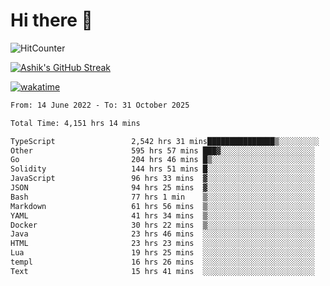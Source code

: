 # Hi there 👋

![HitCounter](https://hits.seeyoufarm.com/api/count/incr/badge.svg?url=https%3A%2F%2Fgithub.com%2Fashrhmn1212%2Fhit-counter)

<!-- ![Contribution Graph](https://github-readme-activity-graph.cyclic.app/graph?username=ashrhmn) -->


<!-- [![Top Langs](https://github-readme-stats.vercel.app/api/top-langs/?username=ashrhmn&layout=compact&theme=synthwave&langs_count=10&card_width=445)](https://github.com/anuraghazra/github-readme-stats) -->

[![Ashik's GitHub Streak](https://github-readme-streak-stats.herokuapp.com/?user=ashrhmn&theme=blood&fire=DD7F1C&background=151515&dates=9f9f9f&border=DD2727)](https://git.io/streak-stats)

<!-- ![Ashik's GitHub stats](https://github-readme-stats.vercel.app/api/?username=ashrhmn&show_icons=true&title_color=fff&icon_color=79ff97&text_color=9f9f9f&bg_color=151515) -->

[![wakatime](https://wakatime.com/badge/user/3df86613-ba63-4631-8e65-0ff18e7becad.svg)](https://wakatime.com/@3df86613-ba63-4631-8e65-0ff18e7becad)

<!--START_SECTION:waka-->

```txt
From: 14 June 2022 - To: 31 October 2025

Total Time: 4,151 hrs 14 mins

TypeScript                 2,542 hrs 31 mins███████████████▒░░░░░░░░░   61.25 %
Other                      595 hrs 57 mins ███▓░░░░░░░░░░░░░░░░░░░░░   14.36 %
Go                         204 hrs 46 mins █▒░░░░░░░░░░░░░░░░░░░░░░░   04.93 %
Solidity                   144 hrs 51 mins █░░░░░░░░░░░░░░░░░░░░░░░░   03.49 %
JavaScript                 96 hrs 33 mins  ▓░░░░░░░░░░░░░░░░░░░░░░░░   02.33 %
JSON                       94 hrs 25 mins  ▓░░░░░░░░░░░░░░░░░░░░░░░░   02.27 %
Bash                       77 hrs 1 min    ▒░░░░░░░░░░░░░░░░░░░░░░░░   01.86 %
Markdown                   61 hrs 56 mins  ▒░░░░░░░░░░░░░░░░░░░░░░░░   01.49 %
YAML                       41 hrs 34 mins  ▒░░░░░░░░░░░░░░░░░░░░░░░░   01.00 %
Docker                     30 hrs 22 mins  ▒░░░░░░░░░░░░░░░░░░░░░░░░   00.73 %
Java                       23 hrs 46 mins  ░░░░░░░░░░░░░░░░░░░░░░░░░   00.57 %
HTML                       23 hrs 23 mins  ░░░░░░░░░░░░░░░░░░░░░░░░░   00.56 %
Lua                        19 hrs 25 mins  ░░░░░░░░░░░░░░░░░░░░░░░░░   00.47 %
templ                      16 hrs 26 mins  ░░░░░░░░░░░░░░░░░░░░░░░░░   00.40 %
Text                       15 hrs 41 mins  ░░░░░░░░░░░░░░░░░░░░░░░░░   00.38 %
```

<!--END_SECTION:waka-->


<!--### Most Used Languages 
<img src="https://wakatime.com/share/@ashrhmn/24ecb986-5bf8-4607-af7f-0aab08908d8c.png" />

### Favourite Tools
<img src="https://wakatime.com/share/@ashrhmn/f4e08015-f3bc-460a-9228-95a3ba11c604.png" />-->
